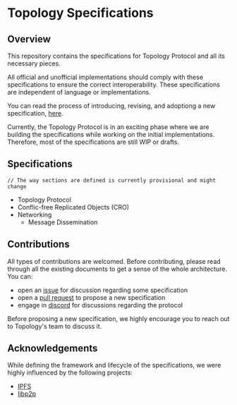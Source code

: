 # Topology Specifications

## Overview

This repository contains the specifications for Topology Protocol and all its necessary pieces.

All official and unofficial implementations should comply with these specifications to ensure the correct interoperability.
These specifications are independent of language or implementations.

You can read the process of introducing, revising, and adoptiong a new specification, [here](lifecycle.md).

Currently, the Topology Protocol is in an exciting phase where we are building the specifications while working on the initial implementations.
Therefore, most of the specifications are still WIP or drafts.

## Specifications

`// The way sections are defined is currently provisional and might change`
- Topology Protocol
- Conflic-free Replicated Objects (CRO)
- Networking
    - Message Dissemination

## Contributions

All types of contributions are welcomed. Before contributing, please read through all the existing documents to get a sense of the whole architecture. You can:
- open an [issue](https://github.com/topology-foundation/specs/issues) for discussion regarding some specification
- open a [pull request](https://github.com/topology-foundation/specs/pulls) to propose a new specification
- engage in [discord](https://discord.gg/k9Rcc7NuYc) for discussions regarding the protocol

Before proposing a new specification, we highly encourage you to reach out to Topology's team to discuss it.

## Acknowledgements

While defining the framework and lifecycle of the specifications, we were highly influenced by the following projects:
- [IPFS](https://github.com/ipfs/specs)
- [libp2p](https://github.com/libp2p/specs/tree/master)
